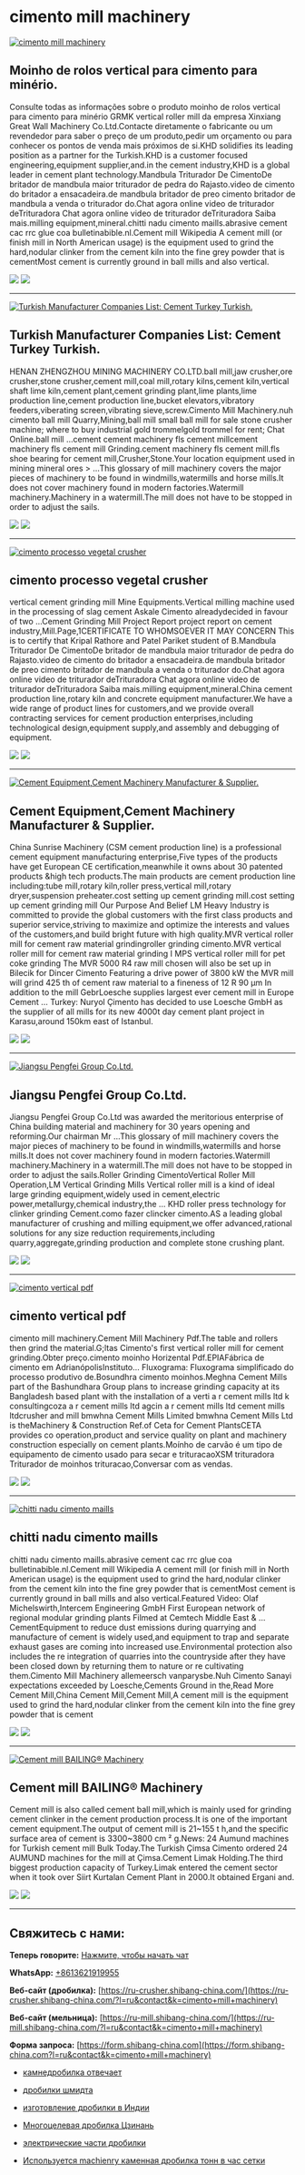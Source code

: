 # cimento mill machinery

<a href="https://swt.shibang-china.com/?l=ru&img&k=cimento+mill+machinery" target="_blank">![cimento mill machinery](http://static.shibang-china.com/all-800x300/522.jpg)</a>

## Moinho de rolos vertical para cimento para min&#233;rio.
Consulte todas as informa&#231;&#245;es sobre o produto moinho de rolos vertical para cimento para min&#233;rio GRMK vertical roller mill da empresa Xinxiang Great Wall Machinery Co.Ltd.Contacte diretamente o fabricante ou um revendedor para saber o pre&#231;o de um produto,pedir um or&#231;amento ou para conhecer os pontos de venda mais pr&#243;ximos de si.KHD solidifies its leading position as a partner for the Turkish.KHD is a customer focused engineering,equipment supplier,and.in the cement industry,KHD is a global leader in cement plant technology.Mandbula Triturador De CimentoDe britador de mandbula maior triturador de pedra do Rajasto.video de cimento do britador a ensacadeira.de mandbula britador de preo cimento britador de mandbula a venda o triturador do.Chat agora online video de triturador deTrituradora Chat agora online video de triturador deTrituradora Saiba mais.milling equipment,mineral.chitti nadu cimento maills.abrasive cement cac rrc glue coa bulletinabible.nl.Cement mill Wikipedia A cement mill (or finish mill in North American usage) is the equipment used to grind the hard,nodular clinker from the cement kiln into the fine grey powder that is cementMost cement is currently ground in ball mills and also vertical.


<a href="https://whatsapp.shibangsoft.com/WhatsApp.php" target="_blank" title="WhatsApp">![](http://static.shibang-china.com/icon/whatsapp.png)</a> <a href="https://swt.shibang-china.com/?l=ru&icon&k=cimento+mill+machinery" target="_blank">![](http://static.shibang-china.com/icon/chat-ru.png)</a>

---

<a href="https://swt.shibang-china.com/?l=ru&img&k=cimento+mill+machinery" target="_blank">![Turkish Manufacturer Companies List: Cement Turkey Turkish.](http://static.shibang-china.com/all-800x300/1478.jpg)</a>

## Turkish Manufacturer Companies List: Cement Turkey Turkish.
HENAN ZHENGZHOU MINING MACHINERY CO.LTD.ball mill,jaw crusher,ore crusher,stone crusher,cement mill,coal mill,rotary kilns,cement kiln,vertical shaft lime kiln,cement plant,cement grinding plant,lime plants,lime production line,cement production line,bucket elevators,vibratory feeders,viberating screen,vibrating sieve,screw.Cimento Mill Machinery.nuh cimento ball mill Quarry,Mining,ball mill small ball mill for sale stone crusher machine; where to buy industrial gold trommelgold trommel for rent; Chat Online.ball mill …cement cement machinery fls cement millcement machinery fls cement mill Grinding.cement machinery fls cement mill.fls shoe bearing for cement mill,Crusher,Stone.Your location equipment used in mining mineral ores &gt; …This glossary of mill machinery covers the major pieces of machinery to be found in windmills,watermills and horse mills.It does not cover machinery found in modern factories.Watermill machinery.Machinery in a watermill.The mill does not have to be stopped in order to adjust the sails.


<a href="https://whatsapp.shibangsoft.com/WhatsApp.php" target="_blank" title="WhatsApp">![](http://static.shibang-china.com/icon/whatsapp.png)</a> <a href="https://swt.shibang-china.com/?l=ru&icon&k=cimento+mill+machinery" target="_blank">![](http://static.shibang-china.com/icon/chat-ru.png)</a>

---

<a href="https://swt.shibang-china.com/?l=ru&img&k=cimento+mill+machinery" target="_blank">![cimento processo vegetal crusher](http://static.shibang-china.com/all-800x300/215.jpg)</a>

## cimento processo vegetal crusher
vertical cement grinding mill Mine Equipments.Vertical milling machine used in the processing of slag cement Askale Cimento alreadydecided in favour of two …Cement Grinding Mill Project Report project report on cement industry,Mill.Page,1CERTIFICATE TO WHOMSOEVER IT MAY CONCERN This is to certify that Kripal Rathore and Patel Pariket student of B.Mandbula Triturador De CimentoDe britador de mandbula maior triturador de pedra do Rajasto.video de cimento do britador a ensacadeira.de mandbula britador de preo cimento britador de mandbula a venda o triturador do.Chat agora online video de triturador deTrituradora Chat agora online video de triturador deTrituradora Saiba mais.milling equipment,mineral.China cement production line,rotary kiln and concrete equipment manufacturer.We have a wide range of product lines for customers,and we provide overall contracting services for cement production enterprises,including technological design,equipment supply,and assembly and debugging of equipment.


<a href="https://whatsapp.shibangsoft.com/WhatsApp.php" target="_blank" title="WhatsApp">![](http://static.shibang-china.com/icon/whatsapp.png)</a> <a href="https://swt.shibang-china.com/?l=ru&icon&k=cimento+mill+machinery" target="_blank">![](http://static.shibang-china.com/icon/chat-ru.png)</a>

---

<a href="https://swt.shibang-china.com/?l=ru&img&k=cimento+mill+machinery" target="_blank">![Cement Equipment,Cement Machinery Manufacturer &amp; Supplier.](http://static.shibang-china.com/all-800x300/393.jpg)</a>

## Cement Equipment,Cement Machinery Manufacturer &amp; Supplier.
China Sunrise Machinery (CSM cement production line) is a professional cement equipment manufacturing enterprise,Five types of the products have get European CE certification,meanwhile it owns about 30 patented products &amp;high tech products.The main products are cement production line including:tube mill,rotary kiln,roller press,vertical mill,rotary dryer,suspension preheater.cost setting up cement grinding mill.cost setting up cement grinding mill Our Purpose And Belief LM Heavy Industry is committed to provide the global customers with the first class products and superior service,striving to maximize and optimize the interests and values of the customers,and build bright future with high quality.MVR vertical roller mill for cement raw material grindingroller grinding cimento.MVR vertical roller mill for cement raw material grinding I MPS vertical roller mill for pet coke grinding The MVR 5000 R4 raw mill chosen will also be set up in Bilecik for Dincer Cimento Featuring a drive power of 3800 kW the MVR mill will grind 425 th of cement raw material to a fineness of 12 R 90 &#181;m In addition to the mill GebrLoesche supplies largest ever cement mill in Europe Cement … Turkey: Nuryol &#199;imento has decided to use Loesche GmbH as the supplier of all mills for its new 4000t day cement plant project in Karasu,around 150km east of Istanbul.


<a href="https://whatsapp.shibangsoft.com/WhatsApp.php" target="_blank" title="WhatsApp">![](http://static.shibang-china.com/icon/whatsapp.png)</a> <a href="https://swt.shibang-china.com/?l=ru&icon&k=cimento+mill+machinery" target="_blank">![](http://static.shibang-china.com/icon/chat-ru.png)</a>

---

<a href="https://swt.shibang-china.com/?l=ru&img&k=cimento+mill+machinery" target="_blank">![Jiangsu Pengfei Group Co.Ltd.](http://static.shibang-china.com/all-800x300/415.jpg)</a>

## Jiangsu Pengfei Group Co.Ltd.
Jiangsu Pengfei Group Co.Ltd was awarded the meritorious enterprise of China building material and machinery for 30 years opening and reforming.Our chairman Mr …This glossary of mill machinery covers the major pieces of machinery to be found in windmills,watermills and horse mills.It does not cover machinery found in modern factories.Watermill machinery.Machinery in a watermill.The mill does not have to be stopped in order to adjust the sails.Roller Grinding CimentoVertical Roller Mill Operation,LM Vertical Grinding Mills Vertical roller mill is a kind of ideal large grinding equipment,widely used in cement,electric power,metallurgy,chemical industry,the … KHD roller press technology for clinker grinding Cement.como fazer clincker cimento.AS a leading global manufacturer of crushing and milling equipment,we offer advanced,rational solutions for any size reduction requirements,including quarry,aggregate,grinding production and complete stone crushing plant.


<a href="https://whatsapp.shibangsoft.com/WhatsApp.php" target="_blank" title="WhatsApp">![](http://static.shibang-china.com/icon/whatsapp.png)</a> <a href="https://swt.shibang-china.com/?l=ru&icon&k=cimento+mill+machinery" target="_blank">![](http://static.shibang-china.com/icon/chat-ru.png)</a>

---

<a href="https://swt.shibang-china.com/?l=ru&img&k=cimento+mill+machinery" target="_blank">![cimento vertical pdf](http://static.shibang-china.com/all-800x300/1266.jpg)</a>

## cimento vertical pdf
cimento mill machinery.Cement Mill Machinery Pdf.The table and rollers then grind the material.G;ltas Cimento's first vertical roller mill for cement grinding.Obter pre&#231;o.cimento moinho Horizental Pdf.EPIAF&#225;brica de cimento em Adrian&#243;polisInstituto… Fluxograma: Fluxograma simplificado do processo produtivo de.Bosundhra cimento moinhos.Meghna Cement Mills part of the Bashundhara Group plans to increase grinding capacity at its Bangladesh based plant with the installation of a verti a r cement mills ltd k consultingcoza a r cement mills ltd agcin a r cement mills ltd cement mills ltdcrusher and mill bmwhna Cement Mills Limited bmwhna Cement Mills Ltd is theMachinery &amp; Construction Ref.of Ceta for Cement PlantsCETA provides co operation,product and service quality on plant and machinery construction especially on cement plants.Mo&#237;nho de carv&#227;o &#233; um tipo de equipamento de cimento usado para secar e trituracaoXSM trituradora Triturador de moinhos trituracao,Conversar com as vendas.


<a href="https://whatsapp.shibangsoft.com/WhatsApp.php" target="_blank" title="WhatsApp">![](http://static.shibang-china.com/icon/whatsapp.png)</a> <a href="https://swt.shibang-china.com/?l=ru&icon&k=cimento+mill+machinery" target="_blank">![](http://static.shibang-china.com/icon/chat-ru.png)</a>

---

<a href="https://swt.shibang-china.com/?l=ru&img&k=cimento+mill+machinery" target="_blank">![chitti nadu cimento maills](http://static.shibang-china.com/all-800x300/138.jpg)</a>

## chitti nadu cimento maills
chitti nadu cimento maills.abrasive cement cac rrc glue coa bulletinabible.nl.Cement mill Wikipedia A cement mill (or finish mill in North American usage) is the equipment used to grind the hard,nodular clinker from the cement kiln into the fine grey powder that is cementMost cement is currently ground in ball mills and also vertical.Featured Video: Olaf Michelswirth,Intercem Engineering GmbH First European network of regional modular grinding plants Filmed at Cemtech Middle East &amp; …CementEquipment to reduce dust emissions during quarrying and manufacture of cement is widely used,and equipment to trap and separate exhaust gases are coming into increased use.Environmental protection also includes the re integration of quarries into the countryside after they have been closed down by returning them to nature or re cultivating them.Cimento Mill Machinery allemeersch vanparysbe.Nuh Cimento Sanayi expectations exceeded by Loesche,Cements Ground in the,Read More Cement Mill,China Cement Mill,Cement Mill,A cement mill is the equipment used to grind the hard,nodular clinker from the cement kiln into the fine grey powder that is cement


<a href="https://whatsapp.shibangsoft.com/WhatsApp.php" target="_blank" title="WhatsApp">![](http://static.shibang-china.com/icon/whatsapp.png)</a> <a href="https://swt.shibang-china.com/?l=ru&icon&k=cimento+mill+machinery" target="_blank">![](http://static.shibang-china.com/icon/chat-ru.png)</a>

---

<a href="https://swt.shibang-china.com/?l=ru&img&k=cimento+mill+machinery" target="_blank">![Cement mill BAILING&#174; Machinery](http://static.shibang-china.com/all-800x300/796.jpg)</a>

## Cement mill BAILING&#174; Machinery
Cement mill is also called cement ball mill,which is mainly used for grinding cement clinker in the cement production process.It is one of the important cement equipment.The output of cement mill is 21~155 t h,and the specific surface area of cement is 3300~3800 cm &#178; g.News: 24 Aumund machines for Turkish cement mill Bulk Today.The Turkish &#199;imsa Cimento ordered 24 AUMUND machines for the mill at &#199;imsa.Cement Limak Holding.The third biggest production capacity of Turkey.Limak entered the cement sector when it took over Siirt Kurtalan Cement Plant in 2000.It obtained Ergani and.

<a href="https://whatsapp.shibangsoft.com/WhatsApp.php" target="_blank" title="WhatsApp">![](http://static.shibang-china.com/icon/whatsapp.png)</a> <a href="https://swt.shibang-china.com/?l=ru&icon&k=cimento+mill+machinery" target="_blank">![](http://static.shibang-china.com/icon/chat-ru.png)</a>

---
## Свяжитесь с нами:

**Теперь говорите:** [Нажмите, чтобы начать чат](https://swt.shibang-china.com?l=ru&contact&k=cimento+mill+machinery)

**WhatsApp:**  [+8613621919955](https://whatsapp.shibangsoft.com/WhatsApp.php)

**Веб-сайт (дробилка):** [https://ru-crusher.shibang-china.com/](https://ru-crusher.shibang-china.com/?l=ru&contact&k=cimento+mill+machinery)

**Веб-сайт (мельница):** [https://ru-mill.shibang-china.com/](https://ru-mill.shibang-china.com/?l=ru&contact&k=cimento+mill+machinery)

**Форма запроса:** [https://form.shibang-china.com](https://form.shibang-china.com?l=ru&contact&k=cimento+mill+machinery)

* [камнедробилка отвечает](../125/%D0%BA%D0%B0%D0%BC%D0%BD%D0%B5%D0%B4%D1%80%D0%BE%D0%B1%D0%B8%D0%BB%D0%BA%D0%B0%20%D0%BE%D1%82%D0%B2%D0%B5%D1%87%D0%B0%D0%B5%D1%82.md)

* [дробилки шмидта](../125/%D0%B4%D1%80%D0%BE%D0%B1%D0%B8%D0%BB%D0%BA%D0%B8%20%D1%88%D0%BC%D0%B8%D0%B4%D1%82%D0%B0.md)

* [изготовление дробилки в Индии](../125/%D0%B8%D0%B7%D0%B3%D0%BE%D1%82%D0%BE%D0%B2%D0%BB%D0%B5%D0%BD%D0%B8%D0%B5%20%D0%B4%D1%80%D0%BE%D0%B1%D0%B8%D0%BB%D0%BA%D0%B8%20%D0%B2%20%D0%98%D0%BD%D0%B4%D0%B8%D0%B8.md)

* [Многоцелевая дробилка Цзинань](../125/%D0%9C%D0%BD%D0%BE%D0%B3%D0%BE%D1%86%D0%B5%D0%BB%D0%B5%D0%B2%D0%B0%D1%8F%20%D0%B4%D1%80%D0%BE%D0%B1%D0%B8%D0%BB%D0%BA%D0%B0%20%D0%A6%D0%B7%D0%B8%D0%BD%D0%B0%D0%BD%D1%8C.md)

* [электрические части дробилки](../121/%D1%8D%D0%BB%D0%B5%D0%BA%D1%82%D1%80%D0%B8%D1%87%D0%B5%D1%81%D0%BA%D0%B8%D0%B5%20%D1%87%D0%B0%D1%81%D1%82%D0%B8%20%D0%B4%D1%80%D0%BE%D0%B1%D0%B8%D0%BB%D0%BA%D0%B8.md)

* [Используется machienry каменная дробилка тонн в час сетки](../122/%D0%98%D1%81%D0%BF%D0%BE%D0%BB%D1%8C%D0%B7%D1%83%D0%B5%D1%82%D1%81%D1%8F%20machienry%20%D0%BA%D0%B0%D0%BC%D0%B5%D0%BD%D0%BD%D0%B0%D1%8F%20%D0%B4%D1%80%D0%BE%D0%B1%D0%B8%D0%BB%D0%BA%D0%B0%20%D1%82%D0%BE%D0%BD%D0%BD%20%D0%B2%20%D1%87%D0%B0%D1%81%20%D1%81%D0%B5%D1%82%D0%BA%D0%B8.md)